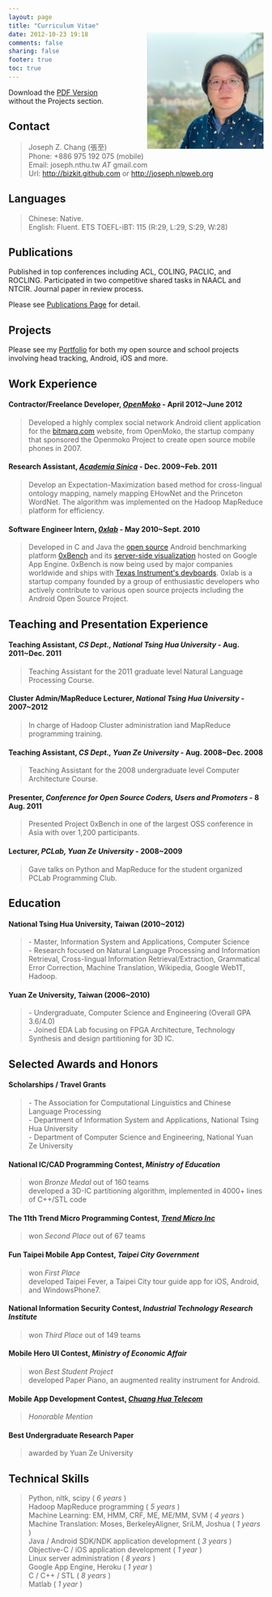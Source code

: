 ```yaml
---
layout: page
title: "Curriculum Vitae"
date: 2012-10-23 19:18
comments: false
sharing: false
footer: true
toc: true
---
```


<div style="float: right; position:relative; top: -110px; margin-bottom: -130px;">
	<img src="/images/me.jpg" width="230">
</div>

Download the [PDF Version](/curriculum-vitae/latex/cv.pdf)    
without the Projects section.

Contact 
-----------------
> Joseph Z. Chang (張至)    
> Phone: +886 975 192 075 (mobile)    
> Email: joseph.nthu.tw _AT_ gmail.com    
> Url: http://bizkit.github.com or http://joseph.nlpweb.org    

Languages
----------------
> Chinese: Native.    
> English: Fluent. ETS TOEFL-iBT: 115 (R:29, L:29, S:29, W:28)    

Publications
-----------------
Published in top conferences including ACL, COLING, PACLIC, and ROCLING.
Participated in two competitive shared tasks in NAACL and NTCIR. Journal paper in review process.

Please see [Publications Page](/publications) for detail.

Projects
-----------------
Please see my [Portfolio](/portfolio) for both my open source and school projects involving head tracking, Android, iOS and more.

Work Experience
-----------------

#### Contractor/Freelance Developer, *[OpenMoko](http://www.openmoko.com/)* - April 2012~June 2012 
> Developed a highly complex social network Android client application for the [bitmarq.com](http://www.bitmarq.com) website, 
> from OpenMoko, the startup company that sponsored the Openmoko Project to create open source mobile phones in 2007.

#### Research Assistant, *[Academia Sinica](http://home.sinica.edu.tw/en/about/history_and_mission.html)* - Dec. 2009~Feb. 2011
> Develop an Expectation-Maximization based method for cross-lingual ontology mapping, namely mapping
> EHowNet and the Princeton WordNet. The algorithm was implemented on the Hadoop MapReduce platform for
> efficiency.

#### Software Engineer Intern, *[0xlab](http://0xlab.org)* - May 2010~Sept. 2010
> Developed in C and Java the [open source](http://code.google.com/p/0xbench/) Android benchmarking
> platform [0xBench](https://play.google.com/store/apps/details?id=org.zeroxlab.zeroxbenchmark) and its
> [server-side visualization](http://0xbenchmark.appspot.com) hosted on Google App Engine. 0xBench is
> now being used by major companies worldwide and ships with [Texas Instrument's devboards](http://processors.wiki.ti.com/index.php/Android_Comparative_Benchmarks#RowboPERF:_0xBench). 
> 0xlab is a startup company founded by a group of enthusiastic developers who actively contribute to
> various open source projects including the Android Open Source Project.

Teaching and Presentation Experience
-----------------

#### Teaching Assistant, *CS Dept., National Tsing Hua University* - Aug. 2011~Dec. 2011
> Teaching Assistant for the 2011 graduate level Natural Language Processing Course.

#### Cluster Admin/MapReduce Lecturer, *National Tsing Hua University* - 2007~2012
> In charge of Hadoop Cluster administration iand MapReduce programming training.

#### Teaching Assistant, *CS Dept., Yuan Ze University* - Aug. 2008~Dec. 2008
> Teaching Assistant for the 2008 undergraduate level Computer Architecture Course.

#### Presenter, *Conference for Open Source Coders, Users and Promoters* - 8 Aug. 2011
> Presented Project 0xBench in one of the largest OSS conference in Asia with over 1,200 participants.

#### Lecturer, *PCLab, Yuan Ze University* - 2008~2009
> Gave talks on Python and MapReduce for the student organized PCLab Programming Club.

Education
-----------------

#### National Tsing Hua University, Taiwan (2010~2012)
> \- Master, Information System and Applications, Computer Science    
> \- Research focused on Natural Language Processing and Information Retrieval, Cross-lingual
> Information Retrieval/Extraction, Grammatical Error Correction, Machine Translation, Wikipedia, Google Web1T, Hadoop.

#### Yuan Ze University, Taiwan (2006~2010)
> \- Undergraduate, Computer Science and Engineering (Overall GPA 3.6/4.0)    
> \- Joined EDA Lab focusing on FPGA Architecture, Technology Synthesis and design partitioning for 3D IC. 

Selected Awards and Honors
-----------------

#### Scholarships / Travel Grants
> \- The Association for Computational Linguistics and Chinese Language Processing    
> \- Department of Information System and Applications, National Tsing Hua University    
> \- Department of Computer Science and Engineering, National Yuan Ze University    

#### National IC/CAD Programming Contest, *Ministry of Education*
> won *Bronze Medal* out of 160 teams     
> developed a 3D-IC partitioning algorithm, implemented in 4000+ lines of C++/STL code

#### The 11th Trend Micro Programming Contest, *[Trend Micro Inc](http://www.trendmicro.com)*
> won *Second Place* out of 67 teams 

#### Fun Taipei Mobile App Contest, *Taipei City Government*
> won *First Place*     
> developed Taipei Fever, a Taipei City tour guide app for iOS, Android, and WindowsPhone7.    

#### National Information Security Contest, *Industrial Technology Research Institute*
> won *Third Place* out of 149 teams

#### Mobile Hero UI Contest, *Ministry of Economic Affair*
> won *Best Student Project*    
> developed Paper Piano, an augmented reality instrument for Android.

#### Mobile App Development Contest, *[Chuang Hua Telecom](http://www.cht.com.tw/en/)*
> *Honorable Mention*

#### Best Undergraduate Research Paper
> awarded by Yuan Ze University

Technical Skills
-----------------
> Python, nltk, scipy  ( *6 years* )    
> Hadoop MapReduce programming ( *5 years* )    
> Machine Learning: EM, HMM, CRF, ME, ME/MM, SVM ( *4 years* )    
> Machine Translation: Moses, BerkeleyAligner, SriLM, Joshua ( *1 years* )    
> Java / Android SDK/NDK application development ( *3 years* )    
> Objective-C / iOS application development ( *1 year* )    
> Linux server administration ( *8 years* )    
> Google App Engine, Heroku ( *1 year* )    
> C / C++ / STL ( *8 years* )    
> Matlab ( *1 year* )    

